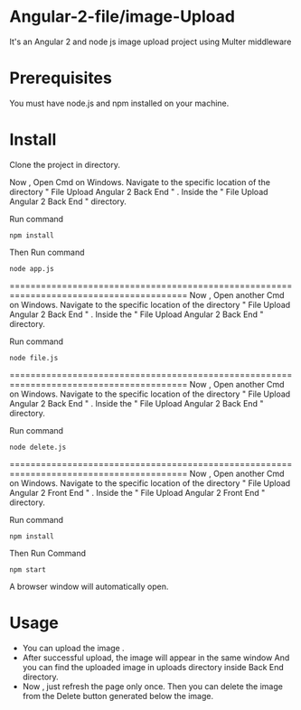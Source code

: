 # Angular-2-file/image-Upload
It's an Angular 2 and node js image upload project using Multer middleware

# Prerequisites
You must have node.js and npm installed on your machine.

# Install

Clone the project in directory.

Now , Open Cmd on Windows.
Navigate to the specific location of the directory " File Upload Angular 2 Back End " .
Inside the " File Upload Angular 2 Back End " directory.

Run command

```
npm install
```
Then Run command
```
node app.js
```
========================================================================================
Now , Open another Cmd on Windows.
Navigate to the specific location of the directory " File Upload Angular 2 Back End " .
Inside the " File Upload Angular 2 Back End " directory.

Run command

```
node file.js
```
========================================================================================
Now , Open another Cmd on Windows.
Navigate to the specific location of the directory " File Upload Angular 2 Back End " .
Inside the " File Upload Angular 2 Back End " directory.

Run command

```
node delete.js
```
========================================================================================
Now , Open another Cmd on Windows.
Navigate to the specific location of the directory " File Upload Angular 2 Front End " .
Inside the " File Upload Angular 2 Front End " directory.

Run command

```
npm install
```
Then Run Command

```
npm start
```

A browser window will automatically open. 

# Usage

* You can upload the image .
* After successful upload, the image will appear in the same window And you can find the uploaded image in uploads directory inside Back End directory.
* Now , just refresh the page only once. Then you can delete the image from the Delete button generated below the image.

